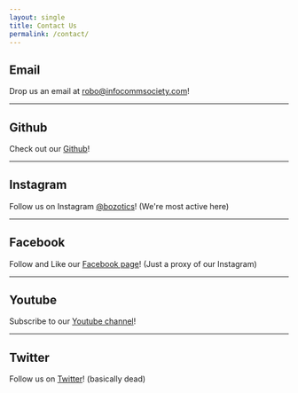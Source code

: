```yaml
---
layout: single
title: Contact Us
permalink: /contact/
---
```


## Email

Drop us an email at [robo@infocommsociety.com](mailto:robo@infocommsociety.com)!

---

## Github

Check out our [Github](https://github.com/bozotics)!

---

## Instagram

Follow us on Instagram [@bozotics](https://instagram.com/bozotics)! (We're most active here)

<!-- LightWidget WIDGET 
<script src="https://cdn.lightwidget.com/widgets/lightwidget.js"></script><iframe src="//lightwidget.com/widgets/db7e94dcf60f5959a9ccc9a74743bf6b.html" scrolling="no" allowtransparency="true" class="lightwidget-widget" style="width:100%;border:0;overflow:hidden;"></iframe>
What the actual fuck we cant use this cos we need premium version to run on https fuck me dead 
-->

---

## Facebook

Follow and Like our [Facebook page](https://facebook.com/Bozotics-113608380186713)! (Just a proxy of our Instagram)

---

## Youtube

Subscribe to our [Youtube channel](https://www.youtube.com/channel/UCQwvENfjyusLevT4fUYEMyw)!

---

## Twitter

Follow us on [Twitter](https://twitter.com/bozotics)! (basically dead)

<!-- 
<a class="twitter-timeline" href="https://twitter.com/bozotics?ref_src=twsrc%5Etfw">Tweets by bozotics</a> <script async="" src="https://platform.twitter.com/widgets.js" charset="utf-8"></script>
<style>
    .twitter-timeline {
        min-width: 6rem !important;
        min-height: 8rem !important;
    }
</style>
Commenting this out since theres just this twitter feed left thats kinda user friendly but its empty
-->

<style>
    ul.visible-links li.masthead__menu-item a[href="{{page.url}}"]:before {
        transform: scaleX(1);
    }
    ul.hidden-links li.masthead__menu-item a[href="{{page.url}}"] {
        color: #fff;
        background: #0092ca;
    }
</style>